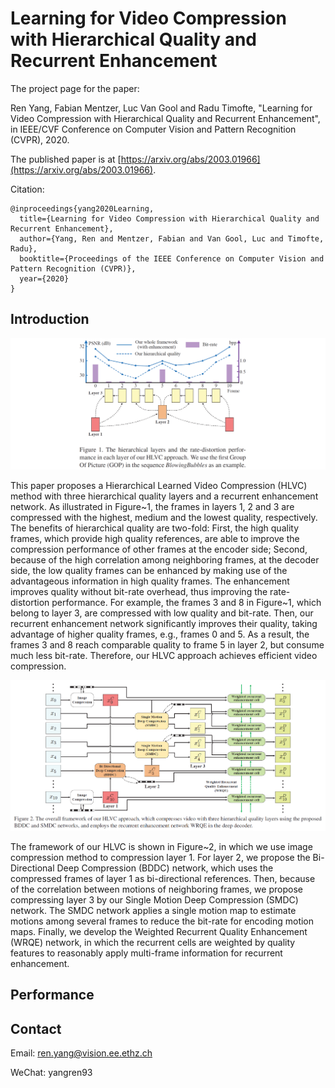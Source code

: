 # Learning for Video Compression with Hierarchical Quality and Recurrent Enhancement

The project page for the paper:

Ren Yang, Fabian Mentzer, Luc Van Gool and Radu Timofte, "Learning for Video Compression with Hierarchical Quality and Recurrent Enhancement", in IEEE/CVF Conference on Computer Vision and Pattern Recognition (CVPR), 2020.

The published paper is at [https://arxiv.org/abs/2003.01966](https://arxiv.org/abs/2003.01966).

Citation:
```
@inproceedings{yang2020Learning,
  title={Learning for Video Compression with Hierarchical Quality and Recurrent Enhancement},
  author={Yang, Ren and Mentzer, Fabian and Van Gool, Luc and Timofte, Radu},
  booktitle={Proceedings of the IEEE Conference on Computer Vision and Pattern Recognition (CVPR)},
  year={2020}
}
```
## Introduction

![ ](Intro.png)

This paper proposes a Hierarchical Learned Video Compression (HLVC) method with three hierarchical quality layers and a recurrent enhancement network. As illustrated in Figure~1, the frames in layers 1, 2 and 3 are compressed with the highest, medium and the lowest quality, respectively. The benefits of hierarchical quality are two-fold: First, the high quality frames, which provide high quality references, are able to improve the compression performance of other frames at the encoder side; Second, because of the high correlation among neighboring frames, at the decoder side, the low quality frames can be enhanced by making use of the advantageous information in high quality frames. The enhancement improves quality without bit-rate overhead, thus improving the rate-distortion performance. For example, the frames 3 and 8 in Figure~1, which belong to layer 3, are compressed with low quality and bit-rate. Then, our recurrent enhancement network significantly improves their quality, taking advantage of higher quality frames, e.g., frames 0 and 5. As a result, the frames 3 and 8 reach comparable quality to frame 5 in layer 2, but consume much less bit-rate. Therefore, our HLVC approach achieves efficient video compression.

![ ](Framework.png)

The framework of our HLVC is shown in Figure~2, in which we use image compression method to compression layer 1. For layer 2, we propose the Bi-Directional Deep Compression (BDDC) network, which uses the compressed frames of layer 1 as bi-directional references. Then, because of the correlation between motions of neighboring frames, we propose compressing layer 3 by our Single Motion Deep Compression (SMDC) network. The SMDC network applies a single motion map to estimate motions among several frames to reduce the bit-rate for encoding motion maps. Finally, we develop the Weighted Recurrent Quality Enhancement (WRQE) network, in which the recurrent cells are weighted by quality features to reasonably apply multi-frame information for recurrent enhancement.

## Performance

## Contact

Email: ren.yang@vision.ee.ethz.ch

WeChat: yangren93
